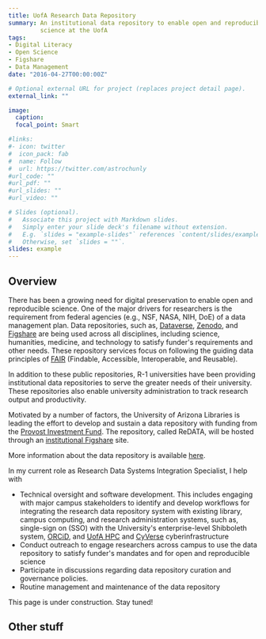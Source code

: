```yaml
---
title: UofA Research Data Repository
summary: An institutional data repository to enable open and reproducible
         science at the UofA
tags:
- Digital Literacy
- Open Science
- Figshare
- Data Management
date: "2016-04-27T00:00:00Z"

# Optional external URL for project (replaces project detail page).
external_link: ""

image:
  caption:
  focal_point: Smart

#links:
#- icon: twitter
#  icon_pack: fab
#  name: Follow
#  url: https://twitter.com/astrochunly
#url_code: ""
#url_pdf: ""
#url_slides: ""
#url_video: ""

# Slides (optional).
#   Associate this project with Markdown slides.
#   Simply enter your slide deck's filename without extension.
#   E.g. `slides = "example-slides"` references `content/slides/example-slides.md`.
#   Otherwise, set `slides = ""`.
slides: example
---
```


## Overview

There has been a growing need for digital preservation to enable open and
reproducible science.  One of the major drivers for researchers is the
requirement from federal agencies (e.g., NSF, NASA, NIH, DoE)
of a data management plan. Data repositories, such as,
[Dataverse](https://dataverse.org/), [Zenodo](https://zenodo.org/), and
[Figshare](https://figshare.com/) are being used across all disciplines,
including science, humanities, medicine, and technology to satisfy
funder's requirements and other needs. These repository services focus
on following the guiding data principles of
[FAIR](https://www.go-fair.org/fair-principles/)
(Findable, Accessible, Interoperable, and Reusable).

In addition to these public repositories, R-1 universities have been providing
institutional data repositories to serve the greater needs of their university.
These repositories also enable university administration to track
research output and productivity.

Motivated by a number of factors, the University of Arizona Libraries is leading
the effort to develop and sustain a data repository with funding from the
[Provost Investment Fund](https://provost.arizona.edu/provost-investment-fund).
The repository, called ReDATA, will be hosted through an
[institutional Figshare](https://knowledge.figshare.com/institutions) site.

More information about the data repository is available
[here](https://data.library.arizona.edu/services/ua-research-data-repository).

In my current role as Research Data Systems Integration Specialist, I help with
  * Technical oversight and software development.  This includes engaging with
    major campus stakeholders to identify and develop workflows for integrating
    the research data repository system with existing library, campus computing,
    and research administration systems, such as, single-sign on (SSO) with
    the University's enterprise-level Shibboleth system, [ORCiD](https://orcid.org/),
    and [UofA HPC](http://hpc.arizona.edu/) and [CyVerse](https://cyverse.org/)
    cyberinfrastructure
  * Conduct outreach to engage researchers across campus to use the data
    repository to satisfy funder's mandates and for open and reproducible science
  * Participate in discussions regarding data repository curation and governance
    policies.
  * Routine management and maintenance of the data repository


This page is under construction. Stay tuned!

## Other stuff
